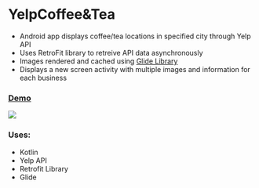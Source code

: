 # YelpCoffee&Tea
- Android app displays coffee/tea locations in specified city through Yelp API
- Uses RetroFit library to retreive API data asynchronously 
- Images rendered and cached using [Glide Library](https://github.com/bumptech/glide)
- Displays a new screen activity with multiple images and information for each business
### [Demo](https://cdn.discordapp.com/attachments/701277128951595033/794407782715097128/screen-capture_11.gif)
![](https://cdn.discordapp.com/attachments/701277128951595033/794407782715097128/screen-capture_11.gif)

### Uses: 
- Kotlin 
- Yelp API 
- Retrofit Library 
- Glide 
 
